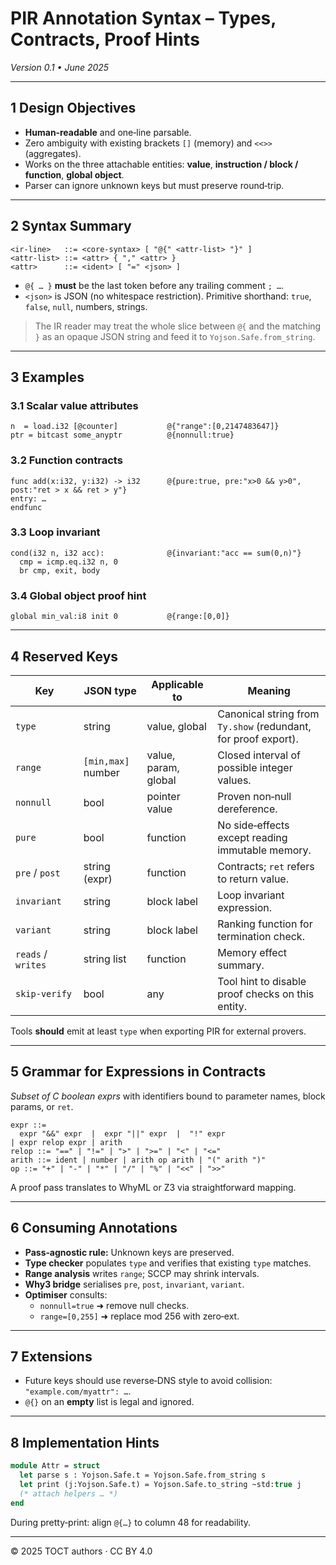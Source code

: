 # PIR Annotation Syntax – Types, Contracts, Proof Hints

*Version 0.1 • June 2025*

---

## 1  Design Objectives

- **Human‑readable** and one‑line parsable.
- Zero ambiguity with existing brackets `[]` (memory) and `<<>>` (aggregates).
- Works on the three attachable entities: **value**, **instruction / block / function**, **global object**.
- Parser can ignore unknown keys but must preserve round‑trip.

---

## 2  Syntax Summary

```
<ir‑line>   ::= <core‑syntax> [ "@{" <attr‑list> "}" ]
<attr‑list> ::= <attr> { "," <attr> }
<attr>      ::= <ident> [ "=" <json> ]
```

- `@{ … }` **must** be the last token before any trailing comment `; …`.
- `<json>` is JSON (no whitespace restriction).  Primitive shorthand: `true`, `false`, `null`, numbers, strings.

> The IR reader may treat the whole slice between `@{` and the matching `}` as an opaque JSON string and feed it to `Yojson.Safe.from_string`.

---

## 3  Examples

### 3.1  Scalar value attributes

```ir
n  = load.i32 [@counter]           @{"range":[0,2147483647]}
ptr = bitcast some_anyptr          @{nonnull:true}
```

### 3.2  Function contracts

```ir
func add(x:i32, y:i32) -> i32      @{pure:true, pre:"x>0 && y>0", post:"ret > x && ret > y"}
entry: …
endfunc
```

### 3.3  Loop invariant

```ir
cond(i32 n, i32 acc):              @{invariant:"acc == sum(0,n)"}
  cmp = icmp.eq.i32 n, 0
  br cmp, exit, body
```

### 3.4  Global object proof hint

```ir
global min_val:i8 init 0           @{range:[0,0]}
```

---

## 4  Reserved Keys

| Key                | JSON type          | Applicable to        | Meaning                                                        |
| ------------------ | ------------------ | -------------------- | -------------------------------------------------------------- |
| `type`             | string             | value, global        | Canonical string from `Ty.show` (redundant, for proof export). |
| `range`            | `[min,max]` number | value, param, global | Closed interval of possible integer values.                    |
| `nonnull`          | bool               | pointer value        | Proven non‑null dereference.                                   |
| `pure`             | bool               | function             | No side‑effects except reading immutable memory.               |
| `pre` / `post`     | string (expr)      | function             | Contracts; `ret` refers to return value.                       |
| `invariant`        | string             | block label          | Loop invariant expression.                                     |
| `variant`          | string             | block label          | Ranking function for termination check.                        |
| `reads` / `writes` | string list        | function             | Memory effect summary.                                         |
| `skip‑verify`      | bool               | any                  | Tool hint to disable proof checks on this entity.              |

Tools **should** emit at least `type` when exporting PIR for external provers.

---

## 5  Grammar for Expressions in Contracts

*Subset of C boolean exprs* with identifiers bound to parameter names, block params, or `ret`.

```
expr ::=
  expr "&&" expr  |  expr "||" expr  |  "!" expr
| expr relop expr | arith
relop ::= "==" | "!=" | ">" | ">=" | "<" | "<="
arith ::= ident | number | arith op arith | "(" arith ")"
op ::= "+" | "-" | "*" | "/" | "%" | "<<" | ">>"
```

A proof pass translates to WhyML or Z3 via straightforward mapping.

---

## 6  Consuming Annotations

- **Pass‐agnostic rule:** Unknown keys are preserved.
- **Type checker** populates `type` and verifies that existing `type` matches.
- **Range analysis** writes `range`; SCCP may shrink intervals.
- **Why3 bridge** serialises `pre`, `post`, `invariant`, `variant`.
- **Optimiser** consults:
  - `nonnull=true` ➜ remove null checks.
  - `range=[0,255]` ➜ replace mod 256 with zero‑ext.

---

## 7  Extensions

- Future keys should use reverse‑DNS style to avoid collision: `"example.com/myattr": …`.
- `@{}` on an **empty** list is legal and ignored.

---

## 8  Implementation Hints

```ocaml
module Attr = struct
  let parse s : Yojson.Safe.t = Yojson.Safe.from_string s
  let print (j:Yojson.Safe.t) = Yojson.Safe.to_string ~std:true j
  (* attach helpers … *)
end
```

During pretty‑print: align `@{…}` to column 48 for readability.

---

© 2025 TOCT authors · CC BY 4.0

